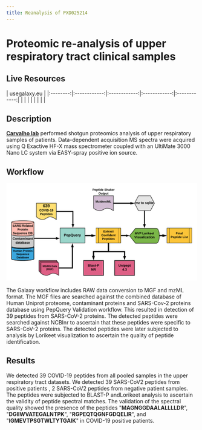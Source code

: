 ```yaml
---
title: Reanalysis of PXD025214
---
```


# Proteomic re-analysis of upper respiratory tract clinical samples 

## Live Resources

| usegalaxy.eu |
|:--------:|:------------:|:------------:|:------------:|:------------:|
| <FlatShield label="Input data" message="view" href="https://usegalaxy.eu/u/subina/h/pxd025214-positive-and-negative-input-samples " alt="Raw data" /> |
| <FlatShield label="PXD025214 Positive sample history" message="view" href="https://usegalaxy.eu/u/arajczewski/h/pxd025214-positive-samples-07april2021" alt="Galaxy history" /> |
| <FlatShield label="PXD025214 Negative samplehistory" message="view" href="https://usegalaxy.eu/u/arajczewski/h/pxd025214-negative-samples-07april2021" alt="Galaxy history" /> |
| <FlatShield label="workflow" message="run" href="https://usegalaxy.eu/u/arajczewski/w/covid19-pepquery-validation-07april2021" /> |


## Description

**[Carvalho lab](http://proteomecentral.proteomexchange.org/cgi/GetDataset?ID=PXD025214)** performed shotgun proteomics analysis of upper respiratory samples of patients.
Data-dependent acquisition MS spectra were acquired using Q Exactive HF-X mass spectrometer coupled with an UltiMate 3000 Nano LC system via EASY-spray positive ion source. 


## Workflow

![](./../img/wfVal.png)

The Galaxy workflow includes RAW data conversion to MGF and mzML format. The MGF files are searched against the combined database of 
Human Uniprot proteome, contaminant proteins and SARS-Cov-2 proteins database using PepQuery Validation workflow. This resulted in detection of 39 peptides from SARS-CoV-2 proteins. The detected peptides were searched against NCBInr to ascertain that these peptides were specific to SARS-CoV-2 proteins. 
The detected peptides were later subjected to analysis by Lorikeet visualization to ascertain the quality of peptide identification. 


## Results

We detected 39 COVID-19 peptides from all pooled samples in the upper respiratory tract datasets. We detected 39 SARS-CoV2 peptides from positive patients , 2 SARS-CoV2 peptides from negative patient samples. The peptides were subjected to BLAST-P andLorikeet analysis to ascertain the validity of peptide spectral matches. The validation of the spectral quality showed the presence of the peptides "**MAGNGGDAALALLLLDR**", "**DGIIWVATEGALNTPK**", "**RGPEQTQGNFGDQELIR**", and "**IGMEVTPSGTWLTYTGAIK**" in COVID-19 positive patients.



